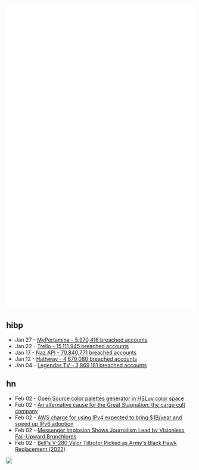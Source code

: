 ![Metrics](https://raw.githubusercontent.com/phixion/phixion/master/metrics.svg)

## hibp

<!--
for https://github.com/phixion/phixion/blob/main/.github/workflows/feeds.yml
-->
<!--START_SECTION:haveibeenpwnd-->
- Jan 27 - [MyPertamina - 5,970,416 breached accounts](https://haveibeenpwned.com/PwnedWebsites#MyPertamina)
- Jan 22 - [Trello - 15,111,945 breached accounts](https://haveibeenpwned.com/PwnedWebsites#Trello)
- Jan 17 - [Naz.API - 70,840,771 breached accounts](https://haveibeenpwned.com/PwnedWebsites#NazApi)
- Jan 12 - [Hathway - 4,670,080 breached accounts](https://haveibeenpwned.com/PwnedWebsites#Hathway)
- Jan 04 - [Legendas.TV - 3,869,181 breached accounts](https://haveibeenpwned.com/PwnedWebsites#LegendasTV)
<!--END_SECTION:haveibeenpwnd-->

## hn

<!--
for https://github.com/phixion/phixion/blob/main/.github/workflows/feeds.yml
-->
<!--START_SECTION:hn-->
- Feb 02 - [Open Source color palettes generator in HSLuv color space](https://github.com/saneef/color-color)
- Feb 02 - [An alternative cause for the Great Stagnation: the cargo cult company](https://www.shyamsankar.com/p/technology-is-the-problem)
- Feb 02 - [AWS charge for using IPv4 expected to bring $1B/year and speed up IPv6 adoption](https://www.tomshardware.com/networking/amazons-aws-new-charge-for-using-ipv4-is-expected-to-rake-in-up-to-dollar1b-per-year-change-should-speed-ipv6-adoption)
- Feb 02 - [Messenger Implosion Shows Journalism Lead by Visionless, Fail-Upward Brunchlords](https://www.techdirt.com/2024/02/02/the-messenger-implosion-once-again-shows-the-real-problem-with-u-s-journalism-is-shitty-management-by-visionless-fail-upward-brunchlords/)
- Feb 02 - [Bell's V-280 Valor Tiltrotor Picked as Army's Black Hawk Replacement (2022)](https://www.twz.com/bells-v-280-valor-tiltrotor-picked-as-armys-black-hawk-replacement)
<!--END_SECTION:hn-->

<!--
for https://yhype.me
-->
![](https://hit.yhype.me/github/profile?user_id=13013670)
